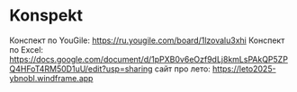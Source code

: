 # Konspekt
Конспект по YouGile: https://ru.yougile.com/board/1lzovalu3xhi
Конспект по Excel: https://docs.google.com/document/d/1pPXB0v6eOzf9dLj8kmLsPAkQP5ZPQ4HFoT4RM50D1uU/edit?usp=sharing
сайт про лето:
https://leto2025-ybnobl.windframe.app